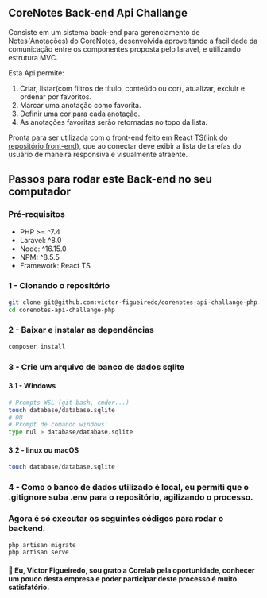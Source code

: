 ## CoreNotes Back-end Api Challange

Consiste em um sistema back-end para gerenciamento de Notes(Anotações) do CoreNotes, desenvolvida aproveitando a facilidade da comunicação entre os componentes proposta pelo laravel, e utilizando estrutura MVC.

Esta Api permite:
1. Criar, listar(com filtros de título, conteúdo ou cor), atualizar, excluir e ordenar por favoritos.
2. Marcar uma anotação como favorita.
3. Definir uma cor para cada anotação.
4. As anotações favoritas serão retornadas no topo da lista.

Pronta para ser utilizada com o front-end feito em React TS(<a href="https://github.com/victor-figueiredo/corenotes-web-challange-react">link do repositório front-end</a>), que ao conectar deve exibir a lista de tarefas do usuário de maneira responsiva e visualmente atraente.

## Passos para rodar este Back-end no seu computador

### Pré-requisitos
- PHP >= ^7.4
- Laravel: ^8.0
- Node: ^16.15.0
- NPM: ^8.5.5
- Framework: React TS

### 1 - Clonando o repositório
```bash
git clone git@github.com:victor-figueiredo/corenotes-api-challange-php.git
cd corenotes-api-challange-php
```

### 2 - Baixar e instalar as dependências
```bash
composer install
```

### 3 - Crie um arquivo de banco de dados sqlite
#### 3.1 - Windows
```bash
# Prompts WSL (git bash, cmder...)
touch database/database.sqlite
# OU
# Prompt de comando windows:
type nul > database/database.sqlite
```
#### 3.2 - linux ou macOS
```bash
touch database/database.sqlite
```

### 4 - Como o banco de dados utilizado é local, eu permiti que o .gitignore suba .env para o repositório, agilizando o processo.
### Agora é só executar os seguintes códigos para rodar o backend.
```bash
php artisan migrate
php artisan serve
```

#### 👋 Eu, Victor Figueiredo, sou grato a Corelab pela oportunidade, conhecer um pouco desta empresa e poder participar deste processo é muito satisfatório.
